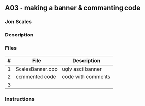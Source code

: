 ## A03 - making a banner & commenting code
###  Jon Scales
### Description

### Files

|   #   | File            | Description                                        |
| :---: | --------------- | -------------------------------------------------- |
|   1   |  [ScalesBanner.cpp](https://github.com/jonscales/2143-OOP-Scales/edit/main/Assignments/A03/ScalesBanner.cpp)    |  ugly ascii banner      |
|   2   | commented code|   code with comments       |
|   3   |  |  |

### Instructions
